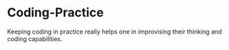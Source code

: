 # Coding-Practice

Keeping coding in practice really helps one in improvising their thinking and coding capabilities.
